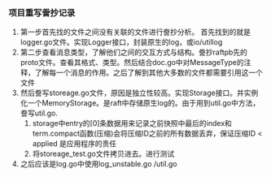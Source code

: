 ### 项目重写誊抄记录

1. 第一步首先找的文件之间没有关联的文件进行誊抄分析。 首先找到的就是logger.go文件。实现Logger接口，封装原生的log，或io/utillog
2. 第二步查看消息类型，了解他们之间的交互方式与结构。誊抄raftpb先的proto文件。查看其格式、类型。然后结合doc.go中对MessageType的注释，了解每一个消息的作用。之后了解到其他大多数的文件都需要引用这一个文件
3. 然后誊写storeage.go文件，原因是独立性较高。实现Storage接口。并实例化一个MemoryStorage。是raft中存储原生log的。由于用到util.go中方法，誊写util.go.
    1. storage中entry的[0]条数据用来记录之前快照中最后的index和term.compact函数(压缩)会将压缩ID之前的所有数据丢弃，保证压缩ID < applied 是应用程序的责任
    2. 将storeage_test.go文件拷贝进去。进行测试 
4. 之后应该是log.go中使用log_unstable.go /util.go